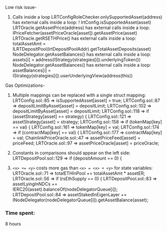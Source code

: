 Low risk issue-
1. Calls inside a loop
LRTConfigRoleChecker.onlySupportedAsset(address) has external calls inside a loop: ! lrtConfig.isSupportedAsset(asset) 
LRTOracle.getAssetPrice(address) has external calls inside a loop: IPriceFetcher(assetPriceOracle[asset]).getAssetPrice(asset) 
LRTOracle.getRSETHPrice() has external calls inside a loop: totalAssetAmt = ILRTDepositPool(lrtDepositPoolAddr).getTotalAssetDeposits(asset) 
NodeDelegator.getAssetBalances() has external calls inside a loop: assets[i] = address(IStrategy(strategies[i]).underlyingToken()) 
NodeDelegator.getAssetBalances() has external calls inside a loop: assetBalances[i] = IStrategy(strategies[i]).userUnderlyingView(address(this))
 
Gas Optimizations-
1. Multiple mappings can be replaced with a single struct mapping:
  LRTConfig.sol::85 => isSupportedAsset[asset] = true;
  LRTConfig.sol::87 => depositLimitByAsset[asset] = depositLimit;
  LRTConfig.sol::102 => depositLimitByAsset[asset] = depositLimit;
  LRTConfig.sol::118 => if (assetStrategy[asset] == strategy) {
  LRTConfig.sol::121 => assetStrategy[asset] = strategy;
  LRTConfig.sol::158 => if (tokenMap[key] == val) {
  LRTConfig.sol::161 => tokenMap[key] = val;
  LRTConfig.sol::174 => if (contractMap[key] == val) {
  LRTConfig.sol::177 => contractMap[key] = val;
  ChainlinkPriceOracle.sol::47 => assetPriceFeed[asset] = priceFeed;
  LRTOracle.sol::97 => assetPriceOracle[asset] = priceOracle;
  
2. Constants in comparisons should appear on the left side:
  LRTDepositPool.sol::129 => if (depositAmount == 0) {
  
3. `<x> += <y>` costs more gas than `<x> = <x> + <y>` for state variables:
  LRTOracle.sol::71 => totalETHInPool += totalAssetAmt * assetER;
  LRTOracle.sol::56 => if (rsEthSupply == 0) {
  LRTDepositPool.sol::83 => assetLyingInNDCs += IERC20(asset).balanceOf(nodeDelegatorQueue[i]);
  LRTDepositPool.sol::84 => assetStakedInEigenLayer += INodeDelegator(nodeDelegatorQueue[i]).getAssetBalance(asset);
  

### Time spent:
8 hours